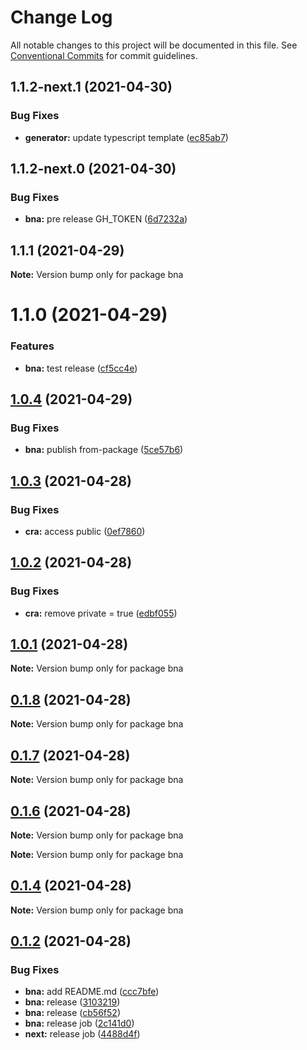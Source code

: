 # Change Log

All notable changes to this project will be documented in this file.
See [Conventional Commits](https://conventionalcommits.org) for commit guidelines.

## 1.1.2-next.1 (2021-04-30)


### Bug Fixes

* **generator:** update typescript template ([ec85ab7](https://github.com/robot-ux/bna/commit/ec85ab79be4ae00bbeca012ac2217873d81d4eec))





## 1.1.2-next.0 (2021-04-30)


### Bug Fixes

* **bna:** pre release GH_TOKEN ([6d7232a](https://github.com/robot-ux/bna/commit/6d7232aae2daeadea94771f6bac479929bf14b2c))





## 1.1.1 (2021-04-29)

**Note:** Version bump only for package bna





# 1.1.0 (2021-04-29)


### Features

* **bna:** test release ([cf5cc4e](https://github.com/robot-ux/bna/commit/cf5cc4ec2d0460fb9cc019049920cab673b4f946))





## [1.0.4](https://github.com/robot-ux/bna/compare/v1.0.3...v1.0.4) (2021-04-29)


### Bug Fixes

* **bna:** publish from-package ([5ce57b6](https://github.com/robot-ux/bna/commit/5ce57b621ea5ae26156064b8ee2d7a30f8466088))





## [1.0.3](https://github.com/robot-ux/bna/compare/v1.0.2...v1.0.3) (2021-04-28)


### Bug Fixes

* **cra:** access public ([0ef7860](https://github.com/robot-ux/bna/commit/0ef78602f6d801045ed4099bdf9911ae5c54b3a9))





## [1.0.2](https://github.com/robot-ux/bna/compare/v1.0.1...v1.0.2) (2021-04-28)


### Bug Fixes

* **cra:** remove private = true ([edbf055](https://github.com/robot-ux/bna/commit/edbf0552a39445d3350f114a769d66da8a38e402))





## [1.0.1](https://github.com/robot-ux/bna/compare/v0.1.8...v1.0.1) (2021-04-28)

**Note:** Version bump only for package bna





## [0.1.8](https://github.com/robot-ux/bna/compare/v0.1.5...v0.1.8) (2021-04-28)

**Note:** Version bump only for package bna





## [0.1.7](https://github.com/robot-ux/bna/compare/v0.1.5...v0.1.7) (2021-04-28)

**Note:** Version bump only for package bna





## [0.1.6](https://github.com/robot-ux/bna/compare/v0.1.5...v0.1.6) (2021-04-28)

**Note:** Version bump only for package bna







**Note:** Version bump only for package bna





## [0.1.4](https://github.com/robot-ux/bna/compare/v0.1.5...v0.1.4) (2021-04-28)

**Note:** Version bump only for package bna





## [0.1.2](https://github.com/robot-ux/bna/compare/v0.3.0...v0.1.2) (2021-04-28)


### Bug Fixes

* **bna:** add README.md ([ccc7bfe](https://github.com/robot-ux/bna/commit/ccc7bfe7ea5249968c745da3697cc1067a0e7d5b))
* **bna:** release ([3103219](https://github.com/robot-ux/bna/commit/31032194cb60f6b8f5060076eb26fce73fd88b35))
* **bna:** release ([cb56f52](https://github.com/robot-ux/bna/commit/cb56f5281eb757fdbaeefca6e5b90794e2a8b15b))
* **bna:** release job ([2c141d0](https://github.com/robot-ux/bna/commit/2c141d03244aafa525635f62b21d759336897eac))
* **next:** release job ([4488d4f](https://github.com/robot-ux/bna/commit/4488d4f183e5f59f017d48caf4c1e8cb506d02b9))
